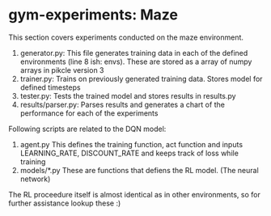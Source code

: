 # gym-experiments: Maze
This section covers experiments conducted on the maze environment.

1. generator.py: This file generates training data in each of the defined environments (line 8 ish: envs). These are stored as a array of numpy arrays in pikcle version 3
2. trainer.py: Trains on previously generated training data. Stores model for defined timesteps
3. tester.py: Tests the trained model and stores results in results.py
4. results/parser.py: Parses results and generates a chart of the performance for each of the experiments

Following scripts are related to the DQN model:
1. agent.py This defines the training function, act function and inputs LEARNING_RATE, DISCOUNT_RATE and keeps track of loss while training
2. models/*.py These are functions that defiens the RL model. (The neural network)

The RL proceedure itself is almost identical as in other environments, so for further assistance lookup these :)
